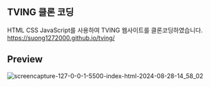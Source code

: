 ## TVING 클론 코딩
HTML CSS JavaScript를 사용하여 TVING 웹사이트를 클론코딩하였습니다.
https://suong1272000.github.io/tving/
## Preview
![screencapture-127-0-0-1-5500-index-html-2024-08-28-14_58_02](https://github.com/user-attachments/assets/1c62fb74-fdf2-4d9c-aa62-9c37c832f1bc)
